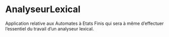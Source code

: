 # AnalyseurLexical
Application relative aux Automates à Etats Finis qui sera à même d’effectuer l’essentiel du travail d’un analyseur lexical.
